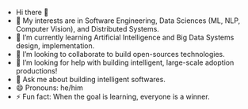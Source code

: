 - Hi there 👋
- 🔭 My interests are in Software Engineering, Data Sciences (ML, NLP, Computer Vision), and Distributed Systems.
- 🌱 I’m currently learning Artificial Intelligence and Big Data Systems design, implementation.
- 👯 I’m looking to collaborate to build open-sources technologies.
- 🤔 I’m looking for help with building intelligent, large-scale adoption productions!
- 💬 Ask me about building intelligent softwares.
- 😄 Pronouns: he/him
- ⚡ Fun fact: When the goal is learning, everyone is a winner.

<!---
batumutsu/batumutsu is a ✨ special ✨ repository because its `README.md` (this file) appears on your GitHub profile.
You can click the Preview link to take a look at your changes.
--->

